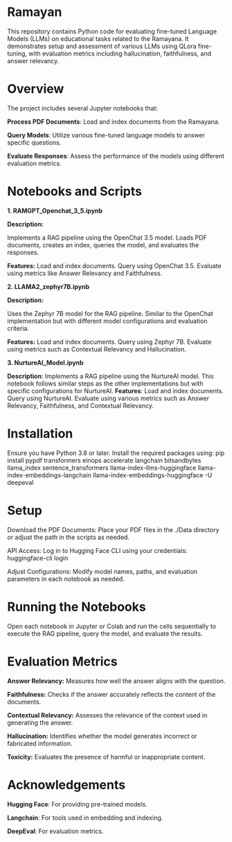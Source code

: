 # Ramayan
This repository contains Python code for evaluating fine-tuned Language Models (LLMs) on educational tasks related to the Ramayana. It demonstrates setup and assessment of various LLMs using QLora fine-tuning, with evaluation metrics including hallucination, faithfulness, and answer relevancy.

# Overview
The project includes several Jupyter notebooks that:

**Process PDF Documents**: Load and index documents from the Ramayana.

**Query Models**: Utilize various fine-tuned language models to answer specific questions.

**Evaluate Responses**: Assess the performance of the models using different evaluation metrics.

# Notebooks and Scripts
**1. RAMGPT_Openchat_3_5.ipynb**

**Description:** 

Implements a RAG pipeline using the OpenChat 3.5 model. Loads PDF documents, creates an index, queries the model, and evaluates the responses.

**Features:**
Load and index documents.
Query using OpenChat 3.5.
Evaluate using metrics like Answer Relevancy and Faithfulness.

**2. LLAMA2_zephyr7B.ipynb**

**Description:**

Uses the Zephyr 7B model for the RAG pipeline. Similar to the OpenChat implementation but with different model configurations and evaluation criteria.

**Features:**
Load and index documents.
Query using Zephyr 7B.
Evaluate using metrics such as Contextual Relevancy and Hallucination.

**3. NurtureAI_Model.ipynb**

**Description**: Implements a RAG pipeline using the NurtureAI model. This notebook follows similar steps as the other implementations but with specific configurations for NurtureAI.
**Features**:
Load and index documents.
Query using NurtureAI.
Evaluate using various metrics such as Answer Relevancy, Faithfulness, and Contextual Relevancy.


# Installation
Ensure you have Python 3.8 or later. Install the required packages using:
pip install pypdf transformers einops accelerate langchain bitsandbytes llama_index sentence_transformers llama-index-llms-huggingface llama-index-embeddings-langchain llama-index-embeddings-huggingface -U deepeval

# Setup
Download the PDF Documents: Place your PDF files in the ./Data directory or adjust the path in the scripts as needed.

API Access: Log in to Hugging Face CLI using your credentials:
huggingface-cli login

Adjust Configurations: Modify model names, paths, and evaluation parameters in each notebook as needed.

# Running the Notebooks
Open each notebook in Jupyter or Colab and run the cells sequentially to execute the RAG pipeline, query the model, and evaluate the results.

# Evaluation Metrics
**Answer Relevancy:** Measures how well the answer aligns with the question.

**Faithfulness:** Checks if the answer accurately reflects the content of the documents.

**Contextual Relevancy:** Assesses the relevance of the context used in generating the answer.

**Hallucination:** Identifies whether the model generates incorrect or fabricated information.

**Toxicity:** Evaluates the presence of harmful or inappropriate content.

# Acknowledgements

**Hugging Face**: For providing pre-trained models.

**Langchain**: For tools used in embedding and indexing.

**DeepEval**: For evaluation metrics.
